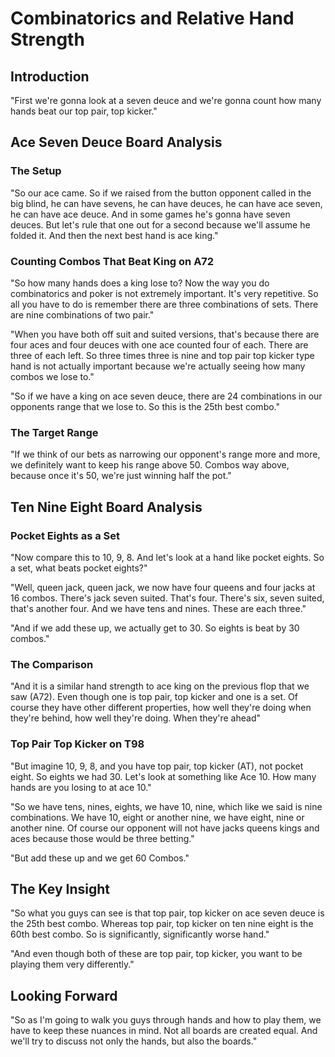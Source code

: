 # Combinatorics and Relative Hand Strength

## Introduction

"First we're gonna look at a seven deuce and we're gonna count how many hands beat our top pair, top kicker."

## Ace Seven Deuce Board Analysis

### The Setup

"So our ace came. So if we raised from the button opponent called in the big blind, he can have sevens, he can have deuces, he can have ace seven, he can have ace deuce. And in some games he's gonna have seven deuces. But let's rule that one out for a second because we'll assume he folded it. And then the next best hand is ace king."

### Counting Combos That Beat King on A72

"So how many hands does a king lose to? Now the way you do combinatorics and poker is not extremely important. It's very repetitive. So all you have to do is remember there are three combinations of sets. There are nine combinations of two pair."

"When you have both off suit and suited versions, that's because there are four aces and four deuces with one ace counted four of each. There are three of each left. So three times three is nine and top pair top kicker type hand is not actually important because we're actually seeing how many combos we lose to."

"So if we have a king on ace seven deuce, there are 24 combinations in our opponents range that we lose to. So this is the 25th best combo."

### The Target Range

"If we think of our bets as narrowing our opponent's range more and more, we definitely want to keep his range above 50. Combos way above, because once it's 50, we're just winning half the pot."

## Ten Nine Eight Board Analysis

### Pocket Eights as a Set

"Now compare this to 10, 9, 8. And let's look at a hand like pocket eights. So a set, what beats pocket eights?"

"Well, queen jack, queen jack, we now have four queens and four jacks at 16 combos. There's jack seven suited. That's four. There's six, seven suited, that's another four. And we have tens and nines. These are each three."

"And if we add these up, we actually get to 30. So eights is beat by 30 combos."

### The Comparison

"And it is a similar hand strength to ace king on the previous flop that we saw (A72). Even though one is top pair, top kicker and one is a set. Of course they have other different properties, how well they're doing when they're behind, how well they're doing. When they're ahead"

### Top Pair Top Kicker on T98

"But imagine 10, 9, 8, and you have top pair, top kicker (AT), not pocket eight. So eights we had 30. Let's look at something like Ace 10. How many hands are you losing to at ace 10."

"So we have tens, nines, eights, we have 10, nine, which like we said is nine combinations. We have 10, eight or another nine, we have eight, nine or another nine. Of course our opponent will not have jacks queens kings and aces because those would be three betting."

"But add these up and we get 60 Combos."

## The Key Insight

"So what you guys can see is that top pair, top kicker on ace seven deuce is the 25th best combo. Whereas top pair, top kicker on ten nine eight is the 60th best combo. So is significantly, significantly worse hand."

"And even though both of these are top pair, top kicker, you want to be playing them very differently."

## Looking Forward

"So as I'm going to walk you guys through hands and how to play them, we have to keep these nuances in mind. Not all boards are created equal. And we'll try to discuss not only the hands, but also the boards."